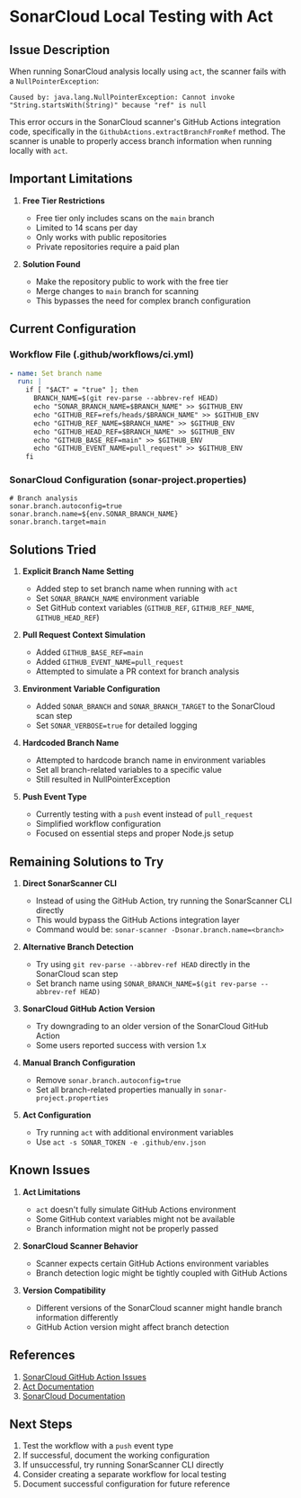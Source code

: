 # SonarCloud Local Testing with Act

## Issue Description

When running SonarCloud analysis locally using `act`, the scanner fails with a `NullPointerException`:

```
Caused by: java.lang.NullPointerException: Cannot invoke "String.startsWith(String)" because "ref" is null
```

This error occurs in the SonarCloud scanner's GitHub Actions integration code, specifically in the `GithubActions.extractBranchFromRef` method. The scanner is unable to properly access branch information when running locally with `act`.

## Important Limitations

1. **Free Tier Restrictions**

   - Free tier only includes scans on the `main` branch
   - Limited to 14 scans per day
   - Only works with public repositories
   - Private repositories require a paid plan

2. **Solution Found**
   - Make the repository public to work with the free tier
   - Merge changes to `main` branch for scanning
   - This bypasses the need for complex branch configuration

## Current Configuration

### Workflow File (.github/workflows/ci.yml)

```yaml
- name: Set branch name
  run: |
    if [ "$ACT" = "true" ]; then
      BRANCH_NAME=$(git rev-parse --abbrev-ref HEAD)
      echo "SONAR_BRANCH_NAME=$BRANCH_NAME" >> $GITHUB_ENV
      echo "GITHUB_REF=refs/heads/$BRANCH_NAME" >> $GITHUB_ENV
      echo "GITHUB_REF_NAME=$BRANCH_NAME" >> $GITHUB_ENV
      echo "GITHUB_HEAD_REF=$BRANCH_NAME" >> $GITHUB_ENV
      echo "GITHUB_BASE_REF=main" >> $GITHUB_ENV
      echo "GITHUB_EVENT_NAME=pull_request" >> $GITHUB_ENV
    fi
```

### SonarCloud Configuration (sonar-project.properties)

```properties
# Branch analysis
sonar.branch.autoconfig=true
sonar.branch.name=${env.SONAR_BRANCH_NAME}
sonar.branch.target=main
```

## Solutions Tried

1. **Explicit Branch Name Setting**

   - Added step to set branch name when running with `act`
   - Set `SONAR_BRANCH_NAME` environment variable
   - Set GitHub context variables (`GITHUB_REF`, `GITHUB_REF_NAME`, `GITHUB_HEAD_REF`)

2. **Pull Request Context Simulation**

   - Added `GITHUB_BASE_REF=main`
   - Added `GITHUB_EVENT_NAME=pull_request`
   - Attempted to simulate a PR context for branch analysis

3. **Environment Variable Configuration**

   - Added `SONAR_BRANCH` and `SONAR_BRANCH_TARGET` to the SonarCloud scan step
   - Set `SONAR_VERBOSE=true` for detailed logging

4. **Hardcoded Branch Name**

   - Attempted to hardcode branch name in environment variables
   - Set all branch-related variables to a specific value
   - Still resulted in NullPointerException

5. **Push Event Type**
   - Currently testing with a `push` event instead of `pull_request`
   - Simplified workflow configuration
   - Focused on essential steps and proper Node.js setup

## Remaining Solutions to Try

1. **Direct SonarScanner CLI**

   - Instead of using the GitHub Action, try running the SonarScanner CLI directly
   - This would bypass the GitHub Actions integration layer
   - Command would be: `sonar-scanner -Dsonar.branch.name=<branch>`

2. **Alternative Branch Detection**

   - Try using `git rev-parse --abbrev-ref HEAD` directly in the SonarCloud scan step
   - Set branch name using `SONAR_BRANCH_NAME=$(git rev-parse --abbrev-ref HEAD)`

3. **SonarCloud GitHub Action Version**

   - Try downgrading to an older version of the SonarCloud GitHub Action
   - Some users reported success with version 1.x

4. **Manual Branch Configuration**

   - Remove `sonar.branch.autoconfig=true`
   - Set all branch-related properties manually in `sonar-project.properties`

5. **Act Configuration**
   - Try running `act` with additional environment variables
   - Use `act -s SONAR_TOKEN -e .github/env.json`

## Known Issues

1. **Act Limitations**

   - `act` doesn't fully simulate GitHub Actions environment
   - Some GitHub context variables might not be available
   - Branch information might not be properly passed

2. **SonarCloud Scanner Behavior**

   - Scanner expects certain GitHub Actions environment variables
   - Branch detection logic might be tightly coupled with GitHub Actions

3. **Version Compatibility**
   - Different versions of the SonarCloud scanner might handle branch information differently
   - GitHub Action version might affect branch detection

## References

1. [SonarCloud GitHub Action Issues](https://github.com/SonarSource/sonarcloud-github-action/issues)
2. [Act Documentation](https://github.com/nektos/act)
3. [SonarCloud Documentation](https://docs.sonarcloud.io/advanced-setup/ci-based-analysis/)

## Next Steps

1. Test the workflow with a `push` event type
2. If successful, document the working configuration
3. If unsuccessful, try running SonarScanner CLI directly
4. Consider creating a separate workflow for local testing
5. Document successful configuration for future reference
